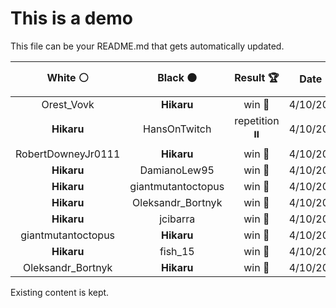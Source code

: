 # This is a demo

This file can be your README.md that gets automatically updated.

<!--START_SECTION:chessStats-->
<!-- Automatically generated with https://github.com/Balastrong/chess-stats-action -->

| White ⚪ | Black ⚫ | Result 🏆 | Date 📅 | Position 🗺️ |
|:---:|:---:|:---:|:---:|:---:|
| Orest_Vovk | **Hikaru** | win 🥇 | 4/10/2023 | <a href="http://www.ee.unb.ca/cgi-bin/tervo/fen.pl?select=6k1/pRp4p/2n3pP/3p1NR1/5P2/3P4/3K2B1/2q1r3 w - -">Link</a> |
| **Hikaru** | HansOnTwitch | repetition ⏸️ | 4/10/2023 | <a href="http://www.ee.unb.ca/cgi-bin/tervo/fen.pl?select=r1b1kb1r/ppp2ppp/3q4/8/P2Q4/8/1PP2PPP/RNB2RK1 w kq -">Link</a> |
| RobertDowneyJr0111 | **Hikaru** | win 🥇 | 4/10/2023 | <a href="http://www.ee.unb.ca/cgi-bin/tervo/fen.pl?select=5bk1/p4p2/8/1p3KP1/1B1p4/1PpP4/P7/8 w - -">Link</a> |
| **Hikaru** | DamianoLew95 | win 🥇 | 4/10/2023 | <a href="http://www.ee.unb.ca/cgi-bin/tervo/fen.pl?select=8/7p/6p1/8/1Rk5/5K1P/6P1/8 b - -">Link</a> |
| **Hikaru** | giantmutantoctopus | win 🥇 | 4/10/2023 | <a href="http://www.ee.unb.ca/cgi-bin/tervo/fen.pl?select=r3r3/5pk1/p1pp1Rp1/1p6/6N1/1PB4P/2P3P1/1R5K b - -">Link</a> |
| **Hikaru** | Oleksandr_Bortnyk | win 🥇 | 4/10/2023 | <a href="http://www.ee.unb.ca/cgi-bin/tervo/fen.pl?select=3K4/8/7p/8/5Rp1/4pqP1/6kP/8 b - -">Link</a> |
| **Hikaru** | jcibarra | win 🥇 | 4/10/2023 | <a href="http://www.ee.unb.ca/cgi-bin/tervo/fen.pl?select=8/6pk/3K2p1/p1P3P1/3R3P/P7/1r6/8 b - -">Link</a> |
| giantmutantoctopus | **Hikaru** | win 🥇 | 4/10/2023 | <a href="http://www.ee.unb.ca/cgi-bin/tervo/fen.pl?select=6k1/p2r2p1/1p6/4R2p/8/8/PBr3P1/6K1 w - -">Link</a> |
| **Hikaru** | fish_15 | win 🥇 | 4/10/2023 | <a href="http://www.ee.unb.ca/cgi-bin/tervo/fen.pl?select=r3rnk1/pp3p1p/4pB2/5p1Q/3P1P1R/2P1q3/PP4PP/R6K b - -">Link</a> |
| Oleksandr_Bortnyk | **Hikaru** | win 🥇 | 4/10/2023 | <a href="http://www.ee.unb.ca/cgi-bin/tervo/fen.pl?select=8/8/8/8/8/5RKr/2k3N1/3n4 w - -">Link</a> |

<!--END_SECTION:chessStats-->

Existing content is kept.
